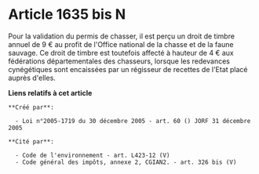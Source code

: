# Article 1635 bis N

Pour la validation du permis de chasser, il est perçu un droit de timbre annuel de 9 € au profit de l'Office national de la
chasse et de la faune sauvage. Ce droit de timbre est toutefois affecté à hauteur de 4 € aux fédérations départementales des
chasseurs, lorsque les redevances cynégétiques sont encaissées par un régisseur de recettes de l'Etat placé auprès d'elles.

**Liens relatifs à cet article**

	**Créé par**:

	  - Loi n°2005-1719 du 30 décembre 2005 - art. 60 () JORF 31 décembre 2005

	**Cité par**:

	  - Code de l'environnement - art. L423-12 (V)
	  - Code général des impôts, annexe 2, CGIAN2. - art. 326 bis (V)
